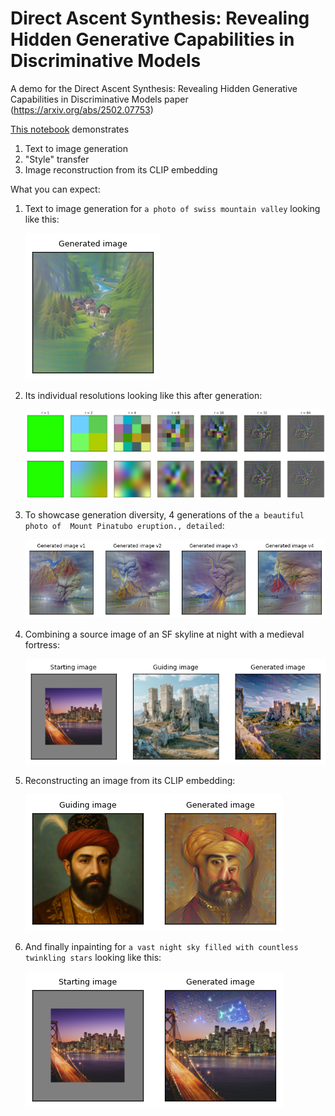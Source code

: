 # Direct Ascent Synthesis: Revealing Hidden Generative Capabilities in Discriminative Models
A demo for the Direct Ascent Synthesis: Revealing Hidden Generative Capabilities in Discriminative Models paper (https://arxiv.org/abs/2502.07753)

[This notebook](https://github.com/MehdiJmlkh/Direct-Ascent-Synthesis/blob/main/Direct-Ascent-Synthesis-generation-demo.ipynb) demonstrates
1. Text to image generation
2. "Style" transfer
3. Image reconstruction from its CLIP embedding

What you can expect:
1. Text to image generation for `a photo of swiss mountain valley` looking like this:

   ![DAS generated meteor](figures/das-demo-generation.png "Text to image generation")

2. Its individual resolutions looking like this after generation:

   ![DAS generated meteor](figures/das-demo-resolutions.png "resolutions")

3. To showcase generation diversity, 4 generations of the `a beautiful photo of  Mount Pinatubo eruption., detailed`:

   ![DAS generated meteor](figures/das-demo-many-generations.png "generation diversity")

4. Combining a source image of an SF skyline at night with a medieval fortress:

   ![DAS generated meteor](figures/das-demo-style.png "style transfer")

5. Reconstructing an image from its CLIP embedding:

   ![DAS generated meteor](figures/das-demo-reconstructed.png "reconstruction")

6. And finally inpainting for `a vast night sky filled with countless twinkling stars` looking like this:

   ![DAS generated meteor](figures/das-demo-inpainting.png "inpainting")

